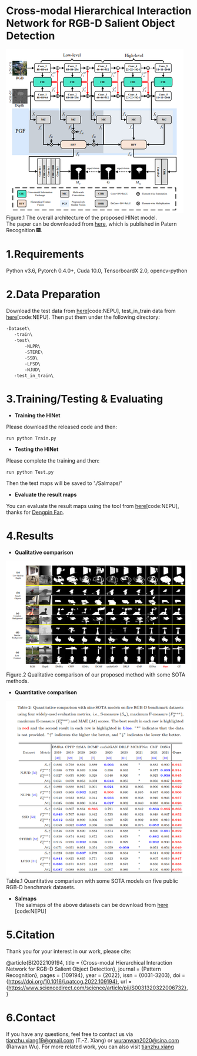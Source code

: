 # Cross-modal Hierarchical Interaction Network for RGB-D Salient Object Detection
![image](figs/HINet.png)  
   Figure.1 The overall architecture of the proposed HINet model.  
   The paper can be downloaded from [here](https://pan.baidu.com/s/1ttaUKii1ANSscdP0At6k-Q), which is published in Patern Recognition 🎆.
# 1.Requirements
Python v3.6, Pytorch 0.4.0+, Cuda 10.0, TensorboardX 2.0, opencv-python

# 2.Data Preparation
Download the test data from [here](https://pan.baidu.com/s/1SSxeqTsc1buN4JMglbJdaA)[code:NEPU], test_in_train data from [here](https://pan.baidu.com/s/15pUzASvTaBV9swHzpwBBhA 
)[code:NEPU]. Then put them under the following directory:  

    -Dataset\   
       -train\  
       -test\ 
           -NLPR\
           -STERE\
           -SSD\
           -LFSD\
           -NJUD\
       -test_in_train\
       
# 3.Training/Testing & Evaluating
* **Training the HINet**  

Please download the released code and then:  
  
    run python Train.py  

* **Testing the HINet**  

Please complete the training and then:  

    run python Test.py  

Then the test maps will be saved to './Salmaps/'

* **Evaluate the result maps**  

You can evaluate the result maps using the tool from [here](https://pan.baidu.com/s/1gmckcn7FZuDP2ufiTM6qow)[code:NEPU], thanks for [Dengpin Fan](https://github.com/DengPingFan).

# 4.Results
* **Qualitative comparison**  

![image](figs/vision_results.png)  
Figure.2 Qualitative comparison of our proposed method with some SOTA methods.  

* **Quantitative comparison** 

![image](figs/qulities_results.png)  
Table.1 Quantitative comparison with some SOTA models on five public RGB-D benchmark datasets. 

* **Salmaps**   
The salmaps of the above datasets can be download from [here](https://pan.baidu.com/s/1sswZiW-2lDaYPPnpK9Ahbw) [code:NEPU]

# 5.Citation 
Thank you for your interest in our work, please cite:

@article{BI2022109194,
title = {Cross-modal Hierarchical Interaction Network for RGB-D Salient Object Detection},
journal = {Pattern Recognition},
pages = {109194},
year = {2022},
issn = {0031-3203},
doi = {https://doi.org/10.1016/j.patcog.2022.109194},
url = {https://www.sciencedirect.com/science/article/pii/S0031320322006732},
} 

# 6.Contact  
If you have any questions, feel free to contact us via tianzhu.xiang19@gmail.com (T.-Z. Xiang) or wuranwan2020@sina.com (Ranwan Wu). 
For more related work, you can also visit [tianzhu.xiang](https://github.com/visionxiang)










